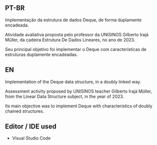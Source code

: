 ## PT-BR

Implementação da estrutura de dados Deque, de forma duplamente encadeada.

Atividade avaliativa proposta pelo professor da UNISINOS Gilberto Irajá Müller, da cadeira Estrutura De Dados Lineares, no ano de 2023.

Seu principal objetivo foi implementar o Deque com características de estruturas duplamente encadeadas.

## EN

Implementation of the Deque data structure, in a doubly linked way.

Assessment activity proposed by UNISINOS teacher Gilberto Irajá Müller, from the Linear Data Structure subject, in the year of 2023.

Its main objective was to implement Deque with characteristics of doubly chained structures.


## Editor / IDE used

- Visual Studio Code

